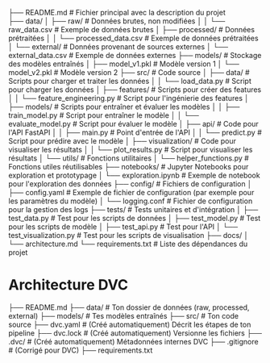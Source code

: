 ├── README.md              # Fichier principal avec la description du projet   
├── data/
│   ├── raw/               # Données brutes, non modifiées
│   │   └── raw_data.csv   # Exemple de données brutes
│   ├── processed/         # Données prétraitées
│   │   └── processed_data.csv  # Exemple de données prétraitées
│   └── external/          # Données provenant de sources externes
│       └── external_data.csv  # Exemple de données externes
├── models/                # Stockage des modèles entraînés
│   ├── model_v1.pkl       # Modèle version 1
│   └── model_v2.pkl       # Modèle version 2
├── src/                   # Code source
│   ├── data/              # Scripts pour charger et traiter les données
│   │   └── load_data.py   # Script pour charger les données
│   ├── features/          # Scripts pour créer des features
│   │   └── feature_engineering.py  # Script pour l'ingénierie des features
│   ├── models/            # Scripts pour entraîner et évaluer les modèles
│   │   ├── train_model.py  # Script pour entraîner le modèle
│   │   └── evaluate_model.py  # Script pour évaluer le modèle
│   ├── api/               # Code pour l'API FastAPI
│   │   ├── main.py        # Point d'entrée de l'API
│   │   └── predict.py     # Script pour prédire avec le modèle
│   ├── visualization/     # Code pour visualiser les résultats
│   │   └── plot_results.py  # Script pour visualiser les résultats
│   └── utils/             # Fonctions utilitaires
│       └── helper_functions.py  # Fonctions utiles réutilisables
├── notebooks/             # Jupyter Notebooks pour exploration et prototypage
│   └── exploration.ipynb  # Exemple de notebook pour l'exploration des données
├── config/                # Fichiers de configuration
│   ├── config.yaml        # Exemple de fichier de configuration (par exemple pour les paramètres du modèle)
│   └── logging.conf       # Fichier de configuration pour la gestion des logs
├── tests/                 # Tests unitaires et d'intégration
│   ├── test_data.py       # Test pour les scripts de données
│   ├── test_model.py      # Test pour les scripts de modèle
│   ├── test_api.py        # Test pour l'API
│   └── test_visualization.py  # Test pour les scripts de visualisation
├── docs/
│    └── architecture.md
└── requirements.txt       # Liste des dépendances du projet

# Architecture DVC 

├── README.md
├── data/             # Ton dossier de données (raw, processed, external)
├── models/           # Tes modèles entraînés
├── src/              # Ton code source
├── dvc.yaml          # (Créé automatiquement) Décrit les étapes de ton pipeline
├── dvc.lock          # (Créé automatiquement) Versionne les fichiers
├── .dvc/             # (Créé automatiquement) Métadonnées internes DVC
├── .gitignore        # (Corrigé pour DVC)
├── requirements.txt

  